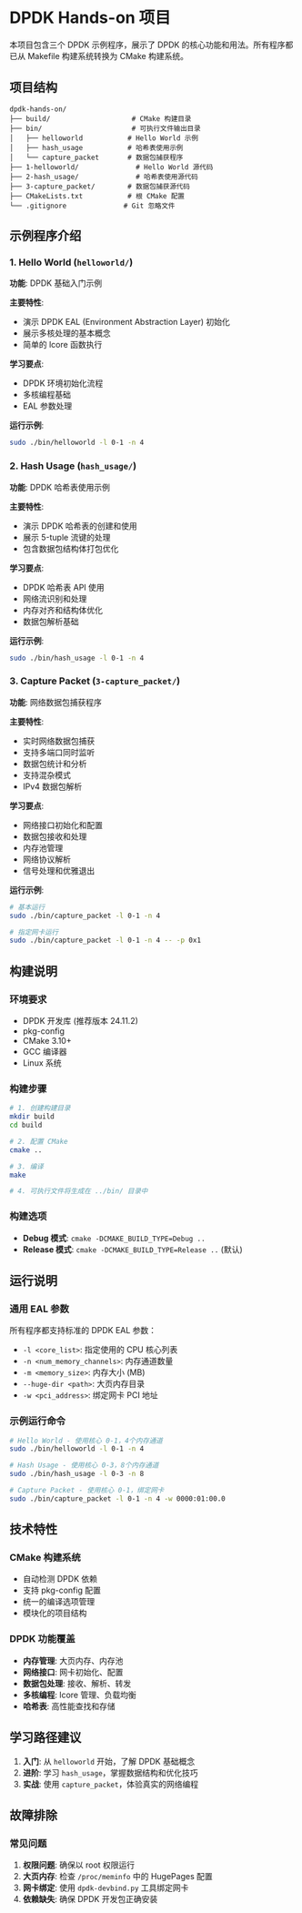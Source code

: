 # DPDK Hands-on 项目

本项目包含三个 DPDK 示例程序，展示了 DPDK 的核心功能和用法。所有程序都已从 Makefile 构建系统转换为 CMake 构建系统。

## 项目结构

```
dpdk-hands-on/
├── build/                    # CMake 构建目录
├── bin/                      # 可执行文件输出目录
│   ├── helloworld           # Hello World 示例
│   ├── hash_usage           # 哈希表使用示例
│   └── capture_packet       # 数据包捕获程序
├── 1-helloworld/              # Hello World 源代码
├── 2-hash_usage/              # 哈希表使用源代码
├── 3-capture_packet/        # 数据包捕获源代码
├── CMakeLists.txt           # 根 CMake 配置
└── .gitignore              # Git 忽略文件
```

## 示例程序介绍

### 1. Hello World (`helloworld/`)

**功能**: DPDK 基础入门示例

**主要特性**:
- 演示 DPDK EAL (Environment Abstraction Layer) 初始化
- 展示多核处理的基本概念
- 简单的 lcore 函数执行

**学习要点**:
- DPDK 环境初始化流程
- 多核编程基础
- EAL 参数处理

**运行示例**:
```bash
sudo ./bin/helloworld -l 0-1 -n 4
```

### 2. Hash Usage (`hash_usage/`)

**功能**: DPDK 哈希表使用示例

**主要特性**:
- 演示 DPDK 哈希表的创建和使用
- 展示 5-tuple 流键的处理
- 包含数据包结构体打包优化

**学习要点**:
- DPDK 哈希表 API 使用
- 网络流识别和处理
- 内存对齐和结构体优化
- 数据包解析基础

**运行示例**:
```bash
sudo ./bin/hash_usage -l 0-1 -n 4
```

### 3. Capture Packet (`3-capture_packet/`)

**功能**: 网络数据包捕获程序

**主要特性**:
- 实时网络数据包捕获
- 支持多端口同时监听
- 数据包统计和分析
- 支持混杂模式
- IPv4 数据包解析

**学习要点**:
- 网络接口初始化和配置
- 数据包接收和处理
- 内存池管理
- 网络协议解析
- 信号处理和优雅退出

**运行示例**:
```bash
# 基本运行
sudo ./bin/capture_packet -l 0-1 -n 4

# 指定网卡运行
sudo ./bin/capture_packet -l 0-1 -n 4 -- -p 0x1
```

## 构建说明

### 环境要求

- DPDK 开发库 (推荐版本 24.11.2)
- pkg-config
- CMake 3.10+
- GCC 编译器
- Linux 系统

### 构建步骤

```bash
# 1. 创建构建目录
mkdir build
cd build

# 2. 配置 CMake
cmake ..

# 3. 编译
make

# 4. 可执行文件将生成在 ../bin/ 目录中
```

### 构建选项

- **Debug 模式**: `cmake -DCMAKE_BUILD_TYPE=Debug ..`
- **Release 模式**: `cmake -DCMAKE_BUILD_TYPE=Release ..` (默认)

## 运行说明

### 通用 EAL 参数

所有程序都支持标准的 DPDK EAL 参数：

- `-l <core_list>`: 指定使用的 CPU 核心列表
- `-n <num_memory_channels>`: 内存通道数量
- `-m <memory_size>`: 内存大小 (MB)
- `--huge-dir <path>`: 大页内存目录
- `-w <pci_address>`: 绑定网卡 PCI 地址

### 示例运行命令

```bash
# Hello World - 使用核心 0-1，4个内存通道
sudo ./bin/helloworld -l 0-1 -n 4

# Hash Usage - 使用核心 0-3，8个内存通道
sudo ./bin/hash_usage -l 0-3 -n 8

# Capture Packet - 使用核心 0-1，绑定网卡
sudo ./bin/capture_packet -l 0-1 -n 4 -w 0000:01:00.0
```

## 技术特性

### CMake 构建系统

- 自动检测 DPDK 依赖
- 支持 pkg-config 配置
- 统一的编译选项管理
- 模块化的项目结构

### DPDK 功能覆盖

- **内存管理**: 大页内存、内存池
- **网络接口**: 网卡初始化、配置
- **数据包处理**: 接收、解析、转发
- **多核编程**: lcore 管理、负载均衡
- **哈希表**: 高性能查找和存储

## 学习路径建议

1. **入门**: 从 `helloworld` 开始，了解 DPDK 基础概念
2. **进阶**: 学习 `hash_usage`，掌握数据结构和优化技巧
3. **实战**: 使用 `capture_packet`，体验真实的网络编程

## 故障排除

### 常见问题

1. **权限问题**: 确保以 root 权限运行
2. **大页内存**: 检查 `/proc/meminfo` 中的 HugePages 配置
3. **网卡绑定**: 使用 `dpdk-devbind.py` 工具绑定网卡
4. **依赖缺失**: 确保 DPDK 开发包正确安装